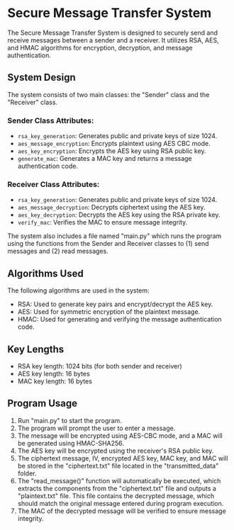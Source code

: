 # Secure Message Transfer System

The Secure Message Transfer System is designed to securely send and receive messages between a sender and a receiver. It utilizes RSA, AES, and HMAC algorithms for encryption, decryption, and message authentication.

## System Design

The system consists of two main classes: the "Sender" class and the "Receiver" class.

### Sender Class Attributes:

- `rsa_key_generation`: Generates public and private keys of size 1024.
- `aes_message_encryption`: Encrypts plaintext using AES CBC mode.
- `aes_key_encryption`: Encrypts the AES key using RSA public key.
- `generate_mac`: Generates a MAC key and returns a message authentication code.

### Receiver Class Attributes:

- `rsa_key_generation`: Generates public and private keys of size 1024.
- `aes_message_decryption`: Decrypts ciphertext using the AES key.
- `aes_key_decryption`: Decrypts the AES key using the RSA private key.
- `verify_mac`: Verifies the MAC to ensure message integrity.

The system also includes a file named "main.py" which runs the program using the functions from the Sender and Receiver classes to (1) send messages and (2) read messages.

## Algorithms Used

The following algorithms are used in the system:

- RSA: Used to generate key pairs and encrypt/decrypt the AES key.
- AES: Used for symmetric encryption of the plaintext message.
- HMAC: Used for generating and verifying the message authentication code.

## Key Lengths

- RSA key length: 1024 bits (for both sender and receiver)
- AES key length: 16 bytes
- MAC key length: 16 bytes

## Program Usage

1. Run "main.py" to start the program.
2. The program will prompt the user to enter a message.
3. The message will be encrypted using AES-CBC mode, and a MAC will be generated using HMAC-SHA256.
4. The AES key will be encrypted using the receiver's RSA public key.
5. The ciphertext message, IV, encrypted AES key, MAC key, and MAC will be stored in the "ciphertext.txt" file located in the "transmitted_data" folder.
6. The "read_message()" function will automatically be executed, which extracts the components from the "ciphertext.txt" file and outputs a "plaintext.txt" file. This file contains the decrypted message, which should match the original message entered during program execution.
7. The MAC of the decrypted message will be verified to ensure message integrity.

